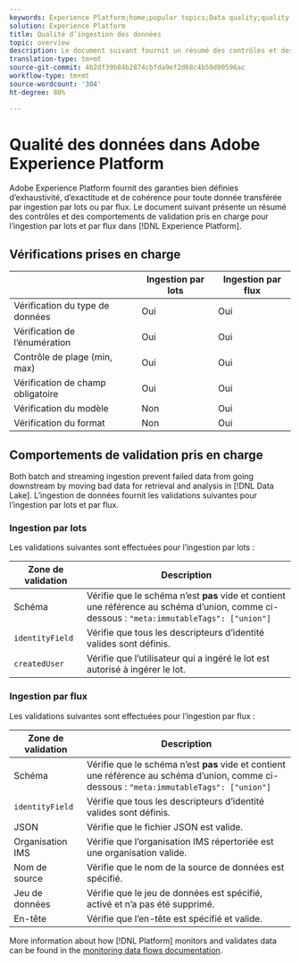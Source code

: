 ```yaml
---
keywords: Experience Platform;home;popular topics;Data quality;quality;Quality;Supported validation;Validation;supported validation;
solution: Experience Platform
title: Qualité d’ingestion des données
topic: overview
description: Le document suivant fournit un résumé des contrôles et des comportements de validation pris en charge pour l’assimilation par lots et en flux continu dans Adobe Experience Platform.
translation-type: tm+mt
source-git-commit: 4b2df39b84b2874cbfda9ef2d68c4b50d00596ac
workflow-type: tm+mt
source-wordcount: '304'
ht-degree: 80%

---
```



# Qualité des données dans Adobe Experience Platform

Adobe Experience Platform fournit des garanties bien définies d’exhaustivité, d’exactitude et de cohérence pour toute donnée transférée par ingestion par lots ou par flux. Le document suivant présente un résumé des contrôles et des comportements de validation pris en charge pour l’ingestion par lots et par flux dans [!DNL Experience Platform].

## Vérifications prises en charge

|   | Ingestion par lots | Ingestion par flux |
| ------ | --------------- | ------------------- |
| Vérification du type de données | Oui | Oui |
| Vérification de l’énumération | Oui | Oui |
| Contrôle de plage (min, max) | Oui | Oui |
| Vérification de champ obligatoire | Oui | Oui |
| Vérification du modèle | Non | Oui |
| Vérification du format | Non | Oui |

## Comportements de validation pris en charge

Both batch and streaming ingestion prevent failed data from going downstream by moving bad data for retrieval and analysis in [!DNL Data Lake]. L’ingestion de données fournit les validations suivantes pour l’ingestion par lots et par flux.

### Ingestion par lots

Les validations suivantes sont effectuées pour l’ingestion par lots :

| Zone de validation | Description |
| --------------- | ----------- |
| Schéma | Vérifie que le schéma n’est **pas** vide et contient une référence au schéma d’union, comme ci-dessous : `"meta:immutableTags": ["union"]` |
| `identityField` | Vérifie que tous les descripteurs d’identité valides sont définis. |
| `createdUser` | Vérifie que l’utilisateur qui a ingéré le lot est autorisé à ingérer le lot. |

### Ingestion par flux

Les validations suivantes sont effectuées pour l’ingestion par flux :

| Zone de validation | Description |
| --------------- | ----------- |
| Schéma | Vérifie que le schéma n’est **pas** vide et contient une référence au schéma d’union, comme ci-dessous : `"meta:immutableTags": ["union"]` |
| `identityField` | Vérifie que tous les descripteurs d’identité valides sont définis. |
| JSON | Vérifie que le fichier JSON est valide. |
| Organisation IMS | Vérifie que l’organisation IMS répertoriée est une organisation valide. |
| Nom de source | Vérifie que le nom de la source de données est spécifié. |
| Jeu de données | Vérifie que le jeu de données est spécifié, activé et n’a pas été supprimé. |
| En-tête | Vérifie que l’en-tête est spécifié et valide. |

More information about how [!DNL Platform] monitors and validates data can be found in the [monitoring data flows documentation](./monitor-data-flows.md).

